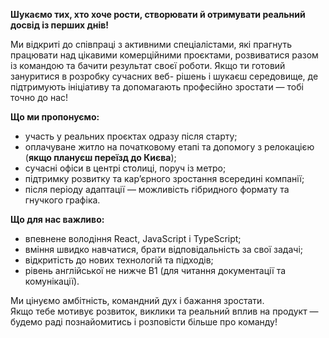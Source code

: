 **Шукаємо тих, хто хоче рости, створювати й отримувати реальний досвід із
перших днів!**

Ми відкриті до співпраці з активними спеціалістами, які прагнуть працювати над
цікавими комерційними проєктами, розвиватися разом із командою та бачити
результат своєї роботи. Якщо ти готовий зануритися в розробку сучасних веб-
рішень і шукаєш середовище, де підтримують ініціативу та допомагають
професійно зростати — тобі точно до нас!

**Що ми пропонуємо:**

  * участь у реальних проєктах одразу після старту;
  * оплачуване житло на початковому етапі та допомогу з релокацією (**якщо плануєш переїзд до Києва**);
  * сучасні офіси в центрі столиці, поруч із метро;
  * підтримку розвитку та кар’єрного зростання всередині компанії;
  * після періоду адаптації — можливість гібридного формату та гнучкого графіка.

**Що для нас важливо:**

  * впевнене володіння React, JavaScript і TypeScript;
  * вміння швидко навчатися, брати відповідальність за свої задачі;
  * відкритість до нових технологій та підходів;
  * рівень англійської не нижче B1 (для читання документації та комунікації).

Ми цінуємо амбітність, командний дух і бажання зростати.  
Якщо тебе мотивує розвиток, виклики та реальний вплив на продукт — будемо раді
познайомитись і розповісти більше про команду!
